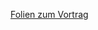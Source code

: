 [Folien zum Vortrag](https://schoder.github.io/Trends_CRE_Europe/Rmd/Trends_CRE_Europe_ZHAW.html#1)
